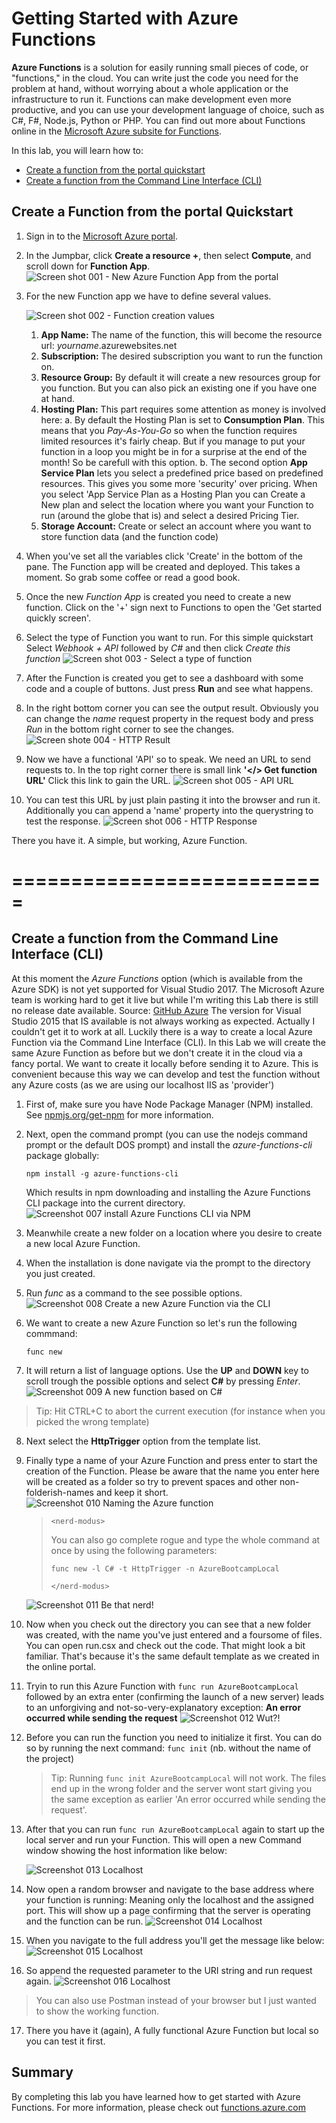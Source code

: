 # Getting Started with Azure Functions

**Azure Functions** is a solution for easily running small pieces of code, or "functions," in the cloud. You can write just the code you need for the problem at hand, without worrying about a whole application or the infrastructure to run it. Functions can make development even more productive, and you can use your development language of choice, such as C#, F#, Node.js, Python or PHP.
You can find out more about Functions online in the [Microsoft Azure subsite for  Functions](https://docs.microsoft.com/en-us/azure/azure-functions/).

In this lab, you will learn how to:

  * [Create a function from the portal quickstart](#create-from-portal)
  * [Create a function from the Command Line Interface (CLI)](#create-from-cli)


<a name="create-from-portal"></a>
## Create a Function from the portal Quickstart

1.	Sign in to the [Microsoft Azure portal](https://portal.azure.com/).
2.	In the Jumpbar, click **Create a resource +**, then select **Compute**, and scroll down for  **Function App**. 
    ![Screen shot 001 - New Azure Function App from the portal][1]
   
3. For the new Function app we have to define several values. 

    ![Screen shot 002 - Function creation values][2]

   1. **App Name:** The name of the function, this will become the resource url: *yourname*.azurewebsites.net
   2. **Subscription:** The desired subscription you want to run the function on.
   3. **Resource Group:** By default it will create a new resources group for you function. But you can also pick an existing one if you have one at hand.
   4. **Hosting Plan:** This part requires some attention as money is involved here:
        a. By default the Hosting Plan is set to **Consumption Plan**. This means that you *Pay-As-You-Go* so when the function requires limited resources it's fairly cheap. But if you manage to put your function in a loop you might be in for a surprise at the end of the month! So be carefull with this option. 
        b. The second option **App Service Plan** lets you select a predefined price based on predefined resources. This gives you some more 'security' over pricing. When you select 'App Service Plan as a Hosting Plan you can Create a New plan and select the location where you want your Function to run (around the globe that is) and select a desired Pricing Tier.
   5. **Storage Account:** Create or select an account where you want to store function data (and the function code)

4. When you've set all the variables click 'Create' in the bottom of the pane. The Function app will be created and deployed. This takes a moment. So grab some coffee or read a good book.

5.	Once the new *Function App* is created you need to create a new function. Click on the '+' sign next to Functions to open the 'Get started quickly screen'. 

6. Select the type of Function you want to run. For this simple quickstart Select *Webhook + API* followed by *C#* and then click *Create this function*
 ![Screen shot 003 - Select a type of function][3]

7. After the Function is created you get to see a dashboard with some code and a couple of buttons. Just press **Run** and see what happens.
8. In the right bottom corner you can see the output result. Obviously you can change the *name* request property in the request body and press *Run* in the bottom right corner to see the changes.
 ![Screen shote 004 - HTTP Result][4]
9. Now we have a functional 'API' so to speak. We need an URL to send requests to. In the top right corner there is small link **'</> Get function URL'** Click this link to gain the URL. 
 ![Screen shot 005 - API URL][5]
10. You can test this URL by just plain pasting it into the browser and run it. Additionally you can append a 'name' property into the querystring to test the response.
 ![Screen shot 006 - HTTP Response][6]


 There you have it. A simple, but working, Azure Function.

===========================
===========================
 

 
<a name="create-from-cli"></a>
## Create a function from the Command Line Interface (CLI)

At this moment the *Azure Functions* option (which is available from the Azure SDK) is not yet supported for Visual Studio 2017. The Microsoft Azure team is working hard to get it live but while I'm writing this Lab there is still no release date available. Source: [GitHub Azure](https://github.com/Azure/Azure-Functions/issues/201)
The version for Visual Studio 2015 that IS available is not always working as expected. Actually I couldn't get it to work at all.
Luckily there is a way to create a local Azure Function via the Command Line Interface (CLI).
In this Lab we will create the same Azure Function as before but we don't create it in the cloud via a fancy portal. We want to create it locally before sending it to Azure. 
This is convenient because this way we can develop and test the function without any Azure costs (as we are using our localhost IIS as 'provider')

1. First of, make sure you have Node Package Manager (NPM) installed. See [npmjs.org/get-npm](https://www.npmjs.com/get-npm) for more information.
2. Next, open the command prompt (you can use the nodejs command prompt or the default DOS prompt) and install the *azure-functions-cli* package globally:
    ```code
    npm install -g azure-functions-cli
    ```

    Which results in npm downloading and installing the Azure Functions CLI package into the current directory.
    ![Screenshot 007 install Azure Functions CLI via NPM][7]

3. Meanwhile create a new folder on a location where you desire to create a new local Azure Function.
4. When the installation is done navigate via the prompt to the directory you just created.
5. Run *func* as a command to the see possible options.
![Screenshot 008 Create a new Azure Function via the CLI][8]

6. We want to create a new Azure Function so let's run the following commmand:
    ```code
    func new
    ```
7. It will return a list of language options. Use the **UP** and **DOWN** key to scroll trough the possible options and select **C#** by pressing *Enter*.
![Screenshot 009 A new function based on C#][9]

> Tip: Hit CTRL+C to abort the current execution (for instance when you picked the wrong template)

8. Next select the **HttpTrigger** option from the template list.
9. Finally type a name of your Azure Function and press enter to start the creation of the Function. Please be aware that the name you enter here will be created as a folder so try to prevent spaces and other non-folderish-names and keep it short.
![Screenshot 010 Naming the Azure function][10]

      >```<nerd-modus>``` 
      > 
      > You can also go complete rogue and type the whole command at once by using the following parameters:
      >
      > ```func new -l C# -t HttpTrigger -n AzureBootcampLocal```
      > 
      >```</nerd-modus>```

    ![Screenshot 011 Be that nerd!][11]


10. Now when you check out the directory you can see that a new folder was created, with the name you've just entered and a foursome of files. You can open run.csx and check out the code. That might look a bit familiar. That's because it's the same default template as we created in the online portal. 
11. Tryin to run this Azure Function with ```func run AzureBootcampLocal``` followed by an extra enter (confirming the launch of a new server) leads to an unforgiving and not-so-very-explanatory exception: **An error occurred while sending the request**
![Screenshot 012 Wut?!][12]

12. Before you can run the function you need to initialize it first. You can do so by running the next command: ```func init``` (nb. without the name of the project)
    > Tip: Running ```func init AzureBootcampLocal``` will not work. The files end up in the wrong folder and the server wont start giving you the same exception as earlier 'An error occurred while sending the request'.
  
13. After that you can run ```func run AzureBootcampLocal``` again to start up the local server and run your Function. This will open a new Command window showing the host information like below:
 
    ![Screenshot 013 Localhost][13]


14. Now open a random browser and navigate to the base address where your function is running: Meaning only the localhost and the assigned port. 
This will show up a page confirming that the server is operating and the function can be run.
![Screenshot 014 Localhost][14]

15. When you navigate to the full address you'll get the message like below:
![Screenshot 015 Localhost][15]

16. So append the requested parameter to the URI string and run request again. 
![Screenshot 016 Localhost][16]

> You can also use Postman instead of your browser but I just wanted to show the working function.

17. There you have it (again), A fully functional Azure Function but local so you can test it first.



## Summary
By completing this lab you have learned how to get started with Azure Functions. 
For more information, please check out [functions.azure.com](https://functions.azure.com)

<!--Image references-->
[1]: media/001_Portal_New_Function.png
[2]: media/002_Portal_New_Function.png
[3]: media/003_Portal_New_Function.png
[4]: media/004_Portal_New_Function.png
[5]: media/005_Portal_New_Function.png
[6]: media/006_Portal_New_Function.png
[7]: media/007_CLI_New_Function.png
[8]: media/008_CLI_New_Function.png
[9]: media/009_CLI_New_Function.png
[10]: media/010_CLI_New_Function.png
[11]: media/011_CLI_New_Function.png
[12]: media/012_CLI_New_Function.png
[13]: media/013_CLI_New_Function.png
[14]: media/014_CLI_New_Function.png
[15]: media/015_CLI_New_Function.png
[16]: media/016_CLI_New_Function.png
